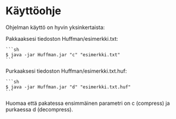 # Käyttöohje

Ohjelman käyttö on hyvin yksinkertaista:  

Pakkaaksesi tiedoston Huffman/esimerkki.txt:

    ```sh
    $ java -jar Huffman.jar "c" "esimerkki.txt" 
    ```

Purkaaksesi tiedoston Huffman/esimerkki.txt.huf:

    ```sh
    $ java -jar Huffman.jar "d" "esimerkki.txt.huf" 
    ```

Huomaa että pakatessa ensimmäinen parametri on c (compress) ja purkaessa d (decompress).
